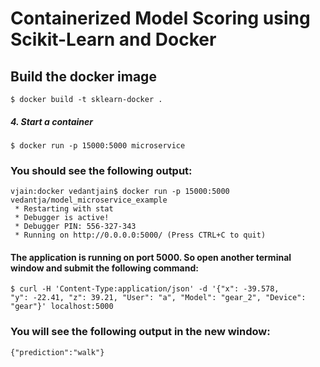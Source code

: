 # Containerized Model Scoring using Scikit-Learn and Docker


## Build the docker image
`$ docker build -t sklearn-docker .`

##### 4. Start a container
`$ docker run -p 15000:5000 microservice`


### You should see the following output:
```
vjain:docker vedantjain$ docker run -p 15000:5000 vedantja/model_microservice_example
 * Restarting with stat
 * Debugger is active!
 * Debugger PIN: 556-327-343
 * Running on http://0.0.0.0:5000/ (Press CTRL+C to quit)
```
#### The application is running on port 5000. So open another terminal window and submit the following command:

<code>$ curl -H 'Content-Type:application/json' -d '{"x": -39.578, "y": -22.41,  "z": 39.21, "User": "a", "Model": "gear_2", "Device": "gear"}' localhost:5000</code>


### You will see the following output in the new window:
```
{"prediction":"walk"}
```
